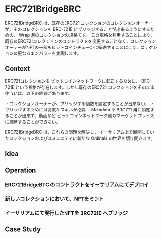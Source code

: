 # ERC721BridgeBRC

ERC721BridgeBRC は、既存のERC721 コレクションのコレクションオーナーが、そのコレクションを BRC-721E にブリッジすることが出来るようにするための、 Wrap 用のコレクションの規格です。
この規格を利用することにより、既存のERC721コレクションのコントラクトを変更することなく、コレクションオーナーがNFTの一部をビットコインチェーンに転送することにより、コレクションの更なるエンパワーを実現します。

## Context
ERC721コレクションを ビットコインネットワークに転送するために、 BRC-721E という規格が存在します。しかし既存のERC721 コレクションをそのまま使うには、以下の問題があります。

・コレクションオーナーが、ブリッジする個数を設定することが出来ない。
・ブリッジするためには高度なスキルが必要
・Metadata を BRC721 用に設定することが出来ず、動画など ビットコインネットワーク側のマーケットプレイスに調整することができない。

ERC721BridgeBRC は、これらの問題を解決し、 イーサリアム上で展開していたコレクションおよびコミュニティに新たな Ordinals の世界を切り開きます。

## Idea

## Operation

### ERC721BridgeBTC のコントラクトをイーサリアムにてデプロイ

### 新しいコレクションにおいて、NFTをミント

### イーサリアムにて発行したNFTを BRC721E へブリッジ


## Case Study